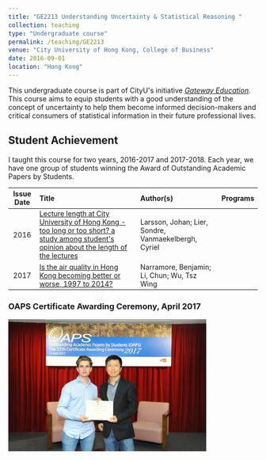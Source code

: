 ```yaml
---
title: "GE2213 Understanding Uncertainty & Statistical Reasoning "
collection: teaching
type: "Undergraduate course"
permalink: /teaching/GE2213
venue: "City University of Hong Kong, College of Business"
date: 2016-09-01
location: "Hong Kong"
---
```


This undergraduate course is part of CityU's initiative [_Gateway Education_](https://www.cityu.edu.hk/edge/ge/). This course aims to equip students with a good understanding of the concept of uncertainty to help them become informed decision-makers and critical consumers of statistical information in their future professional lives.

## Student Achievement

I taught this course for two years, 2016-2017 and 2017-2018. Each year, we have one group of students winning the Award of Outstanding Academic Papers by Students.

Issue Date | Title | Author(s) | Programs |
:---: | :--- | :--- | :--- |
2016 | [Lecture length at City University of Hong Kong - too long or too short? a study among student's opinion about the length of the lectures](http://dspace.cityu.edu.hk/handle/2031/8815) | Larsson, Johan; Lier, Sondre, Vanmaekelbergh, Cyriel |
2017 | [Is the air quality in Hong Kong becoming better or worse, 1997 to 2014?](http://dspace.cityu.edu.hk/handle/2031/102) | Narramore, Benjamin; Li, Chun; Wu, Tsz Wing |


### OAPS Certificate Awarding Ceremony, April 2017
<img src="/images/oaps2016_small.jpg" alt="drawing" style="width:400px;" Title="OAPS Certificate Awarding Ceremony, April 2017" align="center"/>
